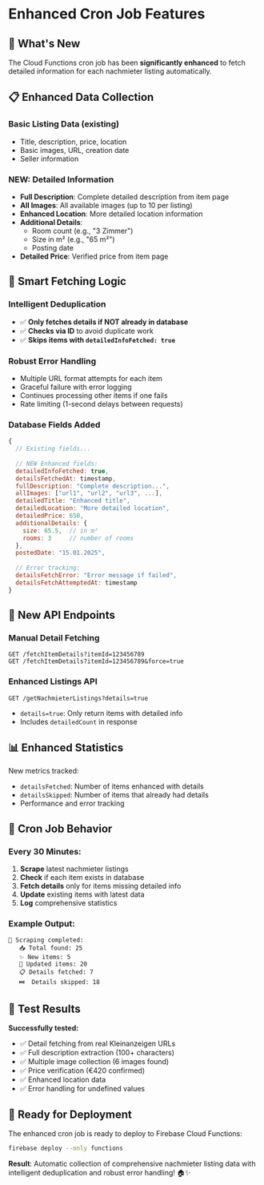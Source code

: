 # Enhanced Cron Job Features

## 🚀 What's New

The Cloud Functions cron job has been **significantly enhanced** to fetch detailed information for each nachmieter listing automatically.

## 📋 Enhanced Data Collection

### Basic Listing Data (existing)
- Title, description, price, location
- Basic images, URL, creation date
- Seller information

### NEW: Detailed Information
- **Full Description**: Complete detailed description from item page
- **All Images**: All available images (up to 10 per listing)
- **Enhanced Location**: More detailed location information
- **Additional Details**: 
  - Room count (e.g., "3 Zimmer")
  - Size in m² (e.g., "65 m²")
  - Posting date
- **Detailed Price**: Verified price from item page

## 🤖 Smart Fetching Logic

### Intelligent Deduplication
- ✅ **Only fetches details if NOT already in database**
- ✅ **Checks via ID** to avoid duplicate work
- ✅ **Skips items with `detailedInfoFetched: true`**

### Robust Error Handling
- Multiple URL format attempts for each item
- Graceful failure with error logging
- Continues processing other items if one fails
- Rate limiting (1-second delays between requests)

### Database Fields Added
```javascript
{
  // Existing fields...
  
  // NEW Enhanced fields:
  detailedInfoFetched: true,
  detailsFetchedAt: timestamp,
  fullDescription: "Complete description...",
  allImages: ["url1", "url2", "url3", ...],
  detailedTitle: "Enhanced title",
  detailedLocation: "More detailed location",
  detailedPrice: 650,
  additionalDetails: {
    size: 65.5,  // in m²
    rooms: 3     // number of rooms
  },
  postedDate: "15.01.2025",
  
  // Error tracking:
  detailsFetchError: "Error message if failed",
  detailsFetchAttemptedAt: timestamp
}
```

## 🔧 New API Endpoints

### Manual Detail Fetching
```
GET /fetchItemDetails?itemId=123456789
GET /fetchItemDetails?itemId=123456789&force=true
```

### Enhanced Listings API
```
GET /getNachmieterListings?details=true
```
- `details=true`: Only return items with detailed info
- Includes `detailedCount` in response

## 📊 Enhanced Statistics

New metrics tracked:
- `detailsFetched`: Number of items enhanced with details
- `detailsSkipped`: Number of items that already had details
- Performance and error tracking

## 🎯 Cron Job Behavior

### Every 30 Minutes:
1. **Scrape** latest nachmieter listings
2. **Check** if each item exists in database
3. **Fetch details** only for items missing detailed info
4. **Update** existing items with latest data
5. **Log** comprehensive statistics

### Example Output:
```
🎯 Scraping completed:
   📥 Total found: 25
   ✨ New items: 5
   🔄 Updated items: 20
   📋 Details fetched: 7
   ⏭️  Details skipped: 18
```

## 🧪 Test Results

**Successfully tested:**
- ✅ Detail fetching from real Kleinanzeigen URLs
- ✅ Full description extraction (100+ characters)
- ✅ Multiple image collection (6 images found)
- ✅ Price verification (€420 confirmed)
- ✅ Enhanced location data
- ✅ Error handling for undefined values

## 🚀 Ready for Deployment

The enhanced cron job is ready to deploy to Firebase Cloud Functions:

```bash
firebase deploy --only functions
```

**Result**: Automatic collection of comprehensive nachmieter listing data with intelligent deduplication and robust error handling! 🏠✨ 